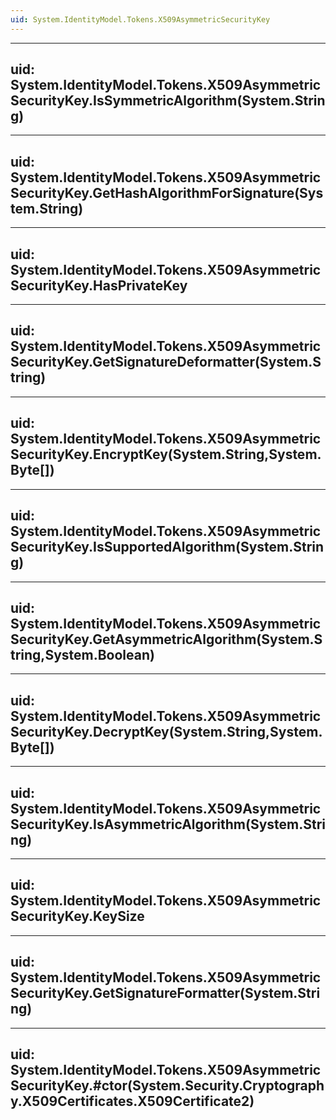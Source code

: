 ```yaml
---
uid: System.IdentityModel.Tokens.X509AsymmetricSecurityKey
---
```


---
uid: System.IdentityModel.Tokens.X509AsymmetricSecurityKey.IsSymmetricAlgorithm(System.String)
---

---
uid: System.IdentityModel.Tokens.X509AsymmetricSecurityKey.GetHashAlgorithmForSignature(System.String)
---

---
uid: System.IdentityModel.Tokens.X509AsymmetricSecurityKey.HasPrivateKey
---

---
uid: System.IdentityModel.Tokens.X509AsymmetricSecurityKey.GetSignatureDeformatter(System.String)
---

---
uid: System.IdentityModel.Tokens.X509AsymmetricSecurityKey.EncryptKey(System.String,System.Byte[])
---

---
uid: System.IdentityModel.Tokens.X509AsymmetricSecurityKey.IsSupportedAlgorithm(System.String)
---

---
uid: System.IdentityModel.Tokens.X509AsymmetricSecurityKey.GetAsymmetricAlgorithm(System.String,System.Boolean)
---

---
uid: System.IdentityModel.Tokens.X509AsymmetricSecurityKey.DecryptKey(System.String,System.Byte[])
---

---
uid: System.IdentityModel.Tokens.X509AsymmetricSecurityKey.IsAsymmetricAlgorithm(System.String)
---

---
uid: System.IdentityModel.Tokens.X509AsymmetricSecurityKey.KeySize
---

---
uid: System.IdentityModel.Tokens.X509AsymmetricSecurityKey.GetSignatureFormatter(System.String)
---

---
uid: System.IdentityModel.Tokens.X509AsymmetricSecurityKey.#ctor(System.Security.Cryptography.X509Certificates.X509Certificate2)
---
